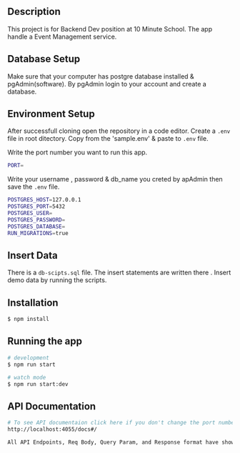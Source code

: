 ## Description

This project is for Backend Dev position at 10 Minute School.
The app handle a Event Management service.

## Database Setup

Make sure that your computer has postgre database installed & pgAdmin(software).
By pgAdmin login to your account and create a database.

## Environment Setup

After successfull cloning open the repository in a code editor.
Create a `.env` file in root ditectory.
Copy from the 'sample.env' & paste to `.env` file.

Write the port number you want to run this app.

```bash
PORT=
```

Write your username , password & db_name you creted by apAdmin then save the `.env` file.

```bash
POSTGRES_HOST=127.0.0.1
POSTGRES_PORT=5432
POSTGRES_USER=
POSTGRES_PASSWORD=
POSTGRES_DATABASE=
RUN_MIGRATIONS=true
```

## Insert Data

There is a `db-scipts.sql` file.
The insert statements are written there .
Insert demo data by running the scripts.

## Installation

```bash
$ npm install
```

## Running the app

```bash
# development
$ npm run start

# watch mode
$ npm run start:dev
```

## API Documentation

```bash
# To see API documentaion click here if you don't change the port number
http://localhost:4055/docs#/

All API Endpoints, Req Body, Query Param, and Response format have shown in the Swagger UI.
```
